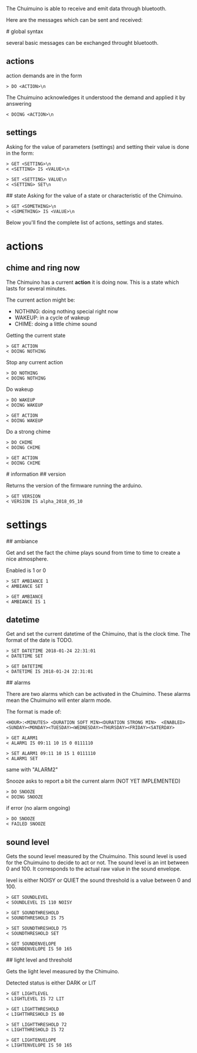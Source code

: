 
The Chuimuino is able to receive and emit data through bluetooth. 

Here are the messages which can be sent and received: 

# global syntax

several basic messages can be exchanged throught bluetooth. 

## actions
action demands are in the form

	> DO <ACTION>\n

The Chuimuino acknowledges it understood the demand and applied it by answering

	< DOING <ACTION>\n

## settings
Asking for the value of parameters (settings) and setting their value is done in the form:

	> GET <SETTING>\n
	< <SETTING> IS <VALUE>\n

	> SET <SETTING> VALUE\n
	< <SETTING> SET\n

## state
Asking for the value of a state or characteristic of the Chimuino.

	> GET <SOMETHING>\n
	< <SOMETHING> IS <VALUE>\n


Below you'll find the complete list of actions, settings and states.


# actions
## chime and ring now

The Chimuino has a current **action** it is doing now. This is a state 
which lasts for several minutes.

The current action might be:
* NOTHING: doing nothing special right now
* WAKEUP: in a cycle of wakeup
* CHIME: doing a little chime sound

Getting the current state 

	> GET ACTION
	< DOING NOTHING

Stop any current action 

	> DO NOTHING
	< DOING NOTHING

Do wakeup

	> DO WAKEUP
	< DOING WAKEUP

	> GET ACTION
	< DOING WAKEUP 

Do a strong chime

	> DO CHIME
	< DOING CHIME 

	> GET ACTION
	< DOING CHIME 



# information
## version

Returns the version of the firmware running the arduino.

	> GET VERSION
	< VERSION IS alpha_2018_05_10


# settings
## ambiance

Get and set the fact the chime plays sound from time to time to create a nice atmosphere. 

Enabled is 1 or 0

	> SET AMBIANCE 1
	< AMBIANCE SET

	> GET AMBIANCE
	< AMBIANCE IS 1

## datetime

Get and set the current datetime of the Chimuino, that is the clock time.
The format of the date is TODO. 

    > SET DATETIME 2018-01-24 22:31:01
    < DATETIME SET

    > GET DATETIME 
    < DATETIME IS 2018-01-24 22:31:01


## alarms

There are two alarms which can be activated in the Chuimino.
These alarms mean the Chuimuino will enter alarm mode. 

The format is made of:

    <HOUR>:<MINUTES> <DURATION SOFT MIN><DURATION STRONG MIN>  <ENABLED> <SUNDAY><MONDAY><TUESDAY><WEDNESDAY><THURSDAY><FRIDAY><SATERDAY>

	> GET ALARM1
	< ALARM1 IS 09:11 10 15 0 0111110

	> SET ALARM1 09:11 10 15 1 0111110
	< ALARM1 SET

same with "ALARM2"

Snooze asks to report a bit the current alarm (NOT YET IMPLEMENTED)

	> DO SNOOZE
	< DOING SNOOZE

if error (no alarm ongoing)

	> DO SNOOZE
	< FAILED SNOOZE


## sound level

Gets the sound level measured by the Chuimuino. 
This sound level is used for the Chuimuino to decide to act or not. 
The sound level is an int between 0 and 100. It corresponds to the actual raw value in the sound envelope.

level is either NOISY or QUIET
the sound threshold is a value between 0 and 100. 


	> GET SOUNDLEVEL
	< SOUNDLEVEL IS 110 NOISY

	> GET SOUNDTHRESHOLD
	< SOUNDTHRESHOLD IS 75 

	> SET SOUNDTHRESHOLD 75
	< SOUNDTHRESHOLD SET

	> GET SOUNDENVELOPE
	< SOUNDENVELOPE IS 50 165

## light level and threshold

Gets the light level measured by the Chimuino. 

Detected status is either DARK or LIT

	> GET LIGHTLEVEL
	< LIGHTLEVEL IS 72 LIT 

	> GET LIGHTTHRESHOLD
	< LIGHTTHRESHOLD IS 80 

	> SET LIGHTTHRESHOLD 72
	< LIGHTTHRESHOLD IS 72

	> GET LIGHTENVELOPE
	< LIGHTENVELOPE IS 50 165